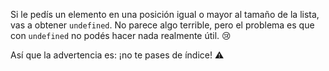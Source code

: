 Si le pedís un elemento en una posición igual o mayor al tamaño de la lista, vas a obtener `undefined`. No parece algo terrible, pero el problema es que con `undefined` no podés hacer nada realmente útil. :cry:

Así que la advertencia es: ¡no te pases de índice! :warning:
